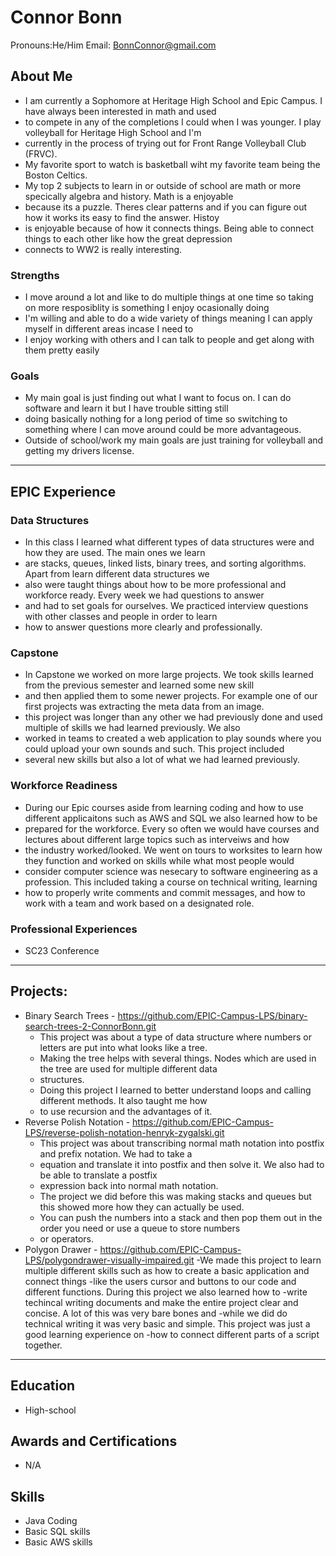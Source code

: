# Connor Bonn
Pronouns:He/Him
Email: BonnConnor@gmail.com
## About Me
* I am currently a Sophomore at Heritage High School and Epic Campus.  I have always been interested in math and used
* to compete in any of the completions I could when I was younger.  I play volleyball for Heritage High School and I'm 
* currently in the process of trying out for Front Range Volleyball Club (FRVC).  
* My favorite sport to watch is basketball wiht my favorite team being the Boston Celtics.
* My top 2 subjects to learn in or outside of school are math or more specically algebra and history.  Math is a enjoyable 
* because its a puzzle.  Theres clear patterns and if you can figure out how it works its easy to find the answer.  Histoy
* is enjoyable because of how it connects things.  Being able to connect things to each other like how the great depression 
* connects to WW2 is really interesting.
### Strengths
- I move around a lot and like to do multiple things at one time so taking on more resposiblity is something I enjoy ocasionally doing
- I'm willing and able to do a wide variety of things meaning I can apply myself in different areas incase I need to
- I enjoy working with others and I can talk to people and get along with them pretty easily

### Goals
- My main goal is just finding out what I want to focus on.  I can do software and learn it but I have trouble sitting still
- doing basically nothing for a long period of time so switching to something where I can move around could be more advantageous.
- Outside of school/work my main goals are just training for volleyball and getting my drivers license.

---
## EPIC Experience

### Data Structures
* In this class I learned what different types of data structures were and how they are used.  The main ones we learn
* are stacks, queues, linked lists, binary trees, and sorting algorithms.  Apart from learn different data structures we
* also were taught things about how to be more professional and workforce ready.  Every week we had questions to answer
* and had to set goals for ourselves.  We practiced interview questions with other classes and people in order to learn
* how to answer questions more clearly and professionally.

### Capstone
* In Capstone we worked on more large projects.  We took skills learned from the previous semester and learned some new skill
* and then applied them to some newer projects.  For example one of our first projects was extracting the meta data from an image.
* this project was longer than any other we had previously done and used multiple of skills we had learned previously.  We also 
* worked in teams to created a web application to play sounds where you could upload your own sounds and such.  This project included
* several new skills but also a lot of what we had learned previously.

### Workforce Readiness
- During our Epic courses aside from learning coding and how to use different applicaitons such as AWS and SQL we also learned how to be
- prepared for the workforce.  Every so often we would have courses and lectures about different large topics such as interveiws and how 
- the industry worked/looked.  We went on tours to worksites to learn how they function and worked on skills while what most people would
- consider computer science was nesecary to software engineering as a profession.  This included taking a course on technical writing, learning
- how to properly write comments and commit messages, and how to work with a team and work based on a designated role.

### Professional Experiences
- SC23 Conference

---
## Projects: 
-  Binary Search Trees - https://github.com/EPIC-Campus-LPS/binary-search-trees-2-ConnorBonn.git
	- This project was about a type of data structure where numbers or letters are put into what looks like a tree.
    - Making the tree helps with several things.  Nodes which are used in the tree are used for multiple different data
    - structures.  
	- Doing this project I learned to better understand loops and calling different methods.  It also taught me how
    - to use recursion and the advantages of it.
- Reverse Polish Notation - https://github.com/EPIC-Campus-LPS/reverse-polish-notation-henryk-zygalski.git
	 - This project was about transcribing normal math notation into postfix and prefix notation.  We had to take a 
     - equation and translate it into postfix and then solve it.  We also had to be able to translate a postfix 
     - expression back into normal math notation.
	- The project we did before this was making stacks and queues but this showed more how they can actually be used.  
    - You can push the numbers into a stack and then pop them out in the order you need or use a queue to store numbers
    - or operators.
- Polygon Drawer - https://github.com/EPIC-Campus-LPS/polygondrawer-visually-impaired.git
	-We made this project to learn multiple different skills such as how to create a basic application and connect things
	-like the users cursor and buttons to our code and different functions.  During this project we also learned how to
	-write techincal writing documents and make the entire project clear and concise. A lot of this was very bare bones and
	-while we did do technical writing it was very basic and simple.  This project was just a good learning experience on 
	-how to connect different parts of a script together.


---

## Education
- High-school
## Awards and Certifications
- N/A
## Skills
- Java Coding
- Basic SQL skills
- Basic AWS skills
